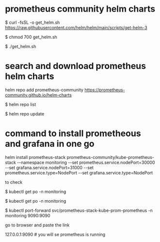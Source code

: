# prometheus community helm charts
$ curl -fsSL -o get_helm.sh https://raw.githubusercontent.com/helm/helm/main/scripts/get-helm-3

$ chmod 700 get_helm.sh

$ ./get_helm.sh

# search and download prometheus helm charts

helm repo add prometheus-community https://prometheus-community.github.io/helm-charts

$ helm repo list

$ helm repo update

# command to install prometheous and grafana in one go

 helm install prometheus-stack prometheus-community/kube-prometheus-stack --namespace monitoring --set prometheus.service.nodePort=30000 --set grafana.service.nodePort=31000 --set prometheus.service.type=NodePort --set grafana.service.type=NodePort

to check 

$ kubectl get po -n monitoring 

$ kubectl get po -n monitoring

$ kubectl port-forward svc/prometheus-stack-kube-prom-prometheus -n monitoring 9090:9090

   go to browser and paste the link 

   127.0.0.1:9090                 # you will se prometheus is running

 

 


